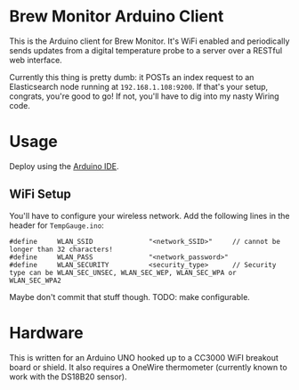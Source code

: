 Brew Monitor Arduino Client
===========================

This is the Arduino client for Brew Monitor. It's WiFi enabled and periodically sends updates from a digital temperature probe to a server over a RESTful web interface.

Currently this thing is pretty dumb: it POSTs an index request to an Elasticsearch node running at `192.168.1.108:9200`. If that's your setup, congrats, you're good to go! If not, you'll have to dig into my nasty Wiring code.

# Usage
Deploy using the [Arduino IDE](http://arduino.cc/en/main/software).

## WiFi Setup
You'll have to configure your wireless network. Add the following lines in the header for `TempGauge.ino`:

    #define     WLAN_SSID              "<network_SSID>"     // cannot be longer than 32 characters!
    #define     WLAN_PASS              "<network_password>" 
    #define     WLAN_SECURITY          <security_type>      // Security type can be WLAN_SEC_UNSEC, WLAN_SEC_WEP, WLAN_SEC_WPA or WLAN_SEC_WPA2

Maybe don't commit that stuff though. TODO: make configurable.

# Hardware
This is written for an Arduino UNO hooked up to a CC3000 WiFI breakout board or shield. It also requires a OneWire thermometer (currently known to work with the DS18B20 sensor).
